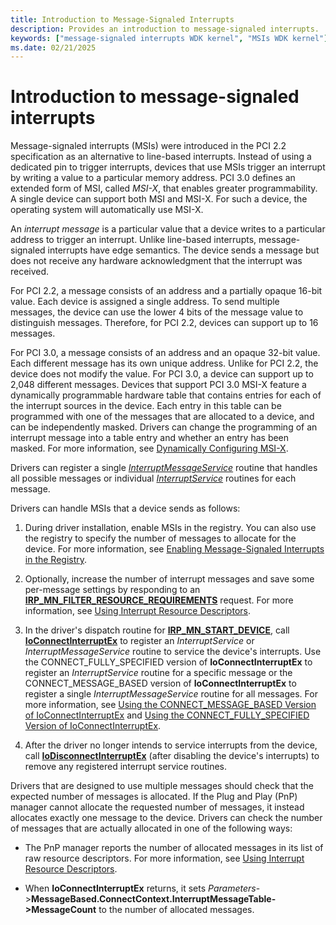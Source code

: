 ```yaml
---
title: Introduction to Message-Signaled Interrupts
description: Provides an introduction to message-signaled interrupts.
keywords: ["message-signaled interrupts WDK kernel", "MSIs WDK kernel"]
ms.date: 02/21/2025
---
```


# Introduction to message-signaled interrupts

Message-signaled interrupts (MSIs) were introduced in the PCI 2.2 specification as an alternative to line-based interrupts. Instead of using a dedicated pin to trigger interrupts, devices that use MSIs trigger an interrupt by writing a value to a particular memory address. PCI 3.0 defines an extended form of MSI, called *MSI-X*, that enables greater programmability. A single device can support both MSI and MSI-X. For such a device, the operating system will automatically use MSI-X.

An *interrupt message* is a particular value that a device writes to a particular address to trigger an interrupt. Unlike line-based interrupts, message-signaled interrupts have edge semantics. The device sends a message but does not receive any hardware acknowledgment that the interrupt was received.

For PCI 2.2, a message consists of an address and a partially opaque 16-bit value. Each device is assigned a single address. To send multiple messages, the device can use the lower 4 bits of the message value to distinguish messages. Therefore, for PCI 2.2, devices can support up to 16 messages.

For PCI 3.0, a message consists of an address and an opaque 32-bit value. Each different message has its own unique address. Unlike for PCI 2.2, the device does not modify the value. For PCI 3.0, a device can support up to 2,048 different messages. Devices that support PCI 3.0 MSI-X feature a dynamically programmable hardware table that contains entries for each of the interrupt sources in the device. Each entry in this table can be programmed with one of the messages that are allocated to a device, and can be independently masked. Drivers can change the programming of an interrupt message into a table entry and whether an entry has been masked. For more information, see [Dynamically Configuring MSI-X](dynamically-configuring-msi-x.md).

Drivers can register a single [*InterruptMessageService*](/windows-hardware/drivers/ddi/wdm/nc-wdm-kmessage_service_routine) routine that handles all possible messages or individual [*InterruptService*](/windows-hardware/drivers/ddi/wdm/nc-wdm-kservice_routine) routines for each message.

Drivers can handle MSIs that a device sends as follows:

1. During driver installation, enable MSIs in the registry. You can also use the registry to specify the number of messages to allocate for the device. For more information, see [Enabling Message-Signaled Interrupts in the Registry](enabling-message-signaled-interrupts-in-the-registry.md).

1. Optionally, increase the number of interrupt messages and save some per-message settings by responding to an [**IRP_MN_FILTER_RESOURCE_REQUIREMENTS**](./irp-mn-filter-resource-requirements.md) request. For more information, see [Using Interrupt Resource Descriptors](using-interrupt-resource-descriptors.md).

1. In the driver's dispatch routine for [**IRP_MN_START_DEVICE**](./irp-mn-start-device.md), call [**IoConnectInterruptEx**](/windows-hardware/drivers/ddi/wdm/nf-wdm-ioconnectinterruptex) to register an *InterruptService* or *InterruptMessageService* routine to service the device's interrupts. Use the CONNECT_FULLY_SPECIFIED version of **IoConnectInterruptEx** to register an *InterruptService* routine for a specific message or the CONNECT_MESSAGE_BASED version of **IoConnectInterruptEx** to register a single *InterruptMessageService* routine for all messages. For more information, see [Using the CONNECT_MESSAGE_BASED Version of IoConnectInterruptEx](using-the-connect-message-based-version-of-ioconnectinterruptex.md) and [Using the CONNECT_FULLY_SPECIFIED Version of IoConnectInterruptEx](using-the-connect-fully-specified-version-of-ioconnectinterruptex.md).

1. After the driver no longer intends to service interrupts from the device, call [**IoDisconnectInterruptEx**](/windows-hardware/drivers/ddi/wdm/nf-wdm-iodisconnectinterruptex) (after disabling the device's interrupts) to remove any registered interrupt service routines.

Drivers that are designed to use multiple messages should check that the expected number of messages is allocated. If the Plug and Play (PnP) manager cannot allocate the requested number of messages, it instead allocates exactly one message to the device. Drivers can check the number of messages that are actually allocated in one of the following ways:

- The PnP manager reports the number of allocated messages in its list of raw resource descriptors. For more information, see [Using Interrupt Resource Descriptors](using-interrupt-resource-descriptors.md).

- When **IoConnectInterruptEx** returns, it sets *Parameters*-&gt;**MessageBased.ConnectContext.InterruptMessageTable-&gt;MessageCount** to the number of allocated messages.
